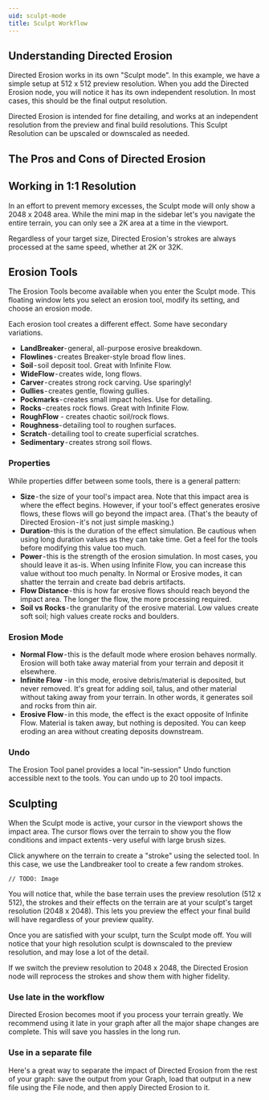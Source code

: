```yaml
---
uid: sculpt-mode
title: Sculpt Workflow
---
```


## Understanding Directed Erosion
Directed Erosion works in its own "Sculpt mode". In this example, we have a simple setup at 512 x 512 preview resolution. When you add the Directed Erosion node, you will notice it has its own independent resolution. In most cases, this should be the final output resolution. 

Directed Erosion is intended for fine detailing, and works at an independent resolution from the preview and final build resolutions. This Sculpt Resolution can be upscaled or downscaled as needed.

## The Pros and Cons of Directed Erosion

## Working in 1:1 Resolution
In an effort to prevent memory excesses, the Sculpt mode will only show a 2048 x 2048 area. While the mini map in the sidebar let's you navigate the entire terrain, you can only see a 2K area at a time in the viewport.

Regardless of your target size, Directed Erosion's strokes are always processed at the same speed, whether at 2K or 32K.

## Erosion Tools
The Erosion Tools become available when you enter the Sculpt mode. This floating window lets you select an erosion tool, modify its setting, and choose an erosion mode.

Each erosion tool creates a different effect. Some have secondary variations.
- **LandBreaker**- general, all-purpose erosive breakdown.
- **Flowlines** - creates Breaker-style broad flow lines.
- **Soil** - soil deposit tool. Great with Infinite Flow.
- **WideFlow** - creates wide, long flows.
- **Carver** - creates strong rock carving. Use sparingly!
- **Gullies** - creates gentle, flowing gullies.
- **Pockmarks** - creates small impact holes. Use for detailing.
- **Rocks** - creates rock flows. Great with Infinite Flow.
- **RoughFlow** - creates chaotic soil/rock flows.
- **Roughness**- detailing tool to roughen surfaces.
- **Scratch** - detailing tool to create superficial scratches.
- **Sedimentary** - creates strong soil flows. 

### Properties
While properties differ between some tools, there is a general pattern:

- **Size** - the size of your tool's impact area. Note that this impact area is where the effect begins. However, if your tool's effect generates erosive flows, these flows will go beyond the impact area. (That's the beauty of Directed Erosion - it's not just simple masking.)
- **Duration**- this is the duration of the effect simulation. Be cautious when using long duration values as they can take 
time. Get a feel for the tools before modifying this value too much.
- **Power** - this is the strength of the erosion simulation. In most cases, you should leave it as-is. When using Infinite Flow, you can increase this value without too much penalty. In Normal or Erosive modes, it can shatter the terrain and create bad debris artifacts.
- **Flow Distance** - this is how far erosive flows should reach beyond the impact area. The longer the flow, the more processing required.
- **Soil vs Rocks** - the granularity of the erosive material. Low values create soft soil; high values create rocks and boulders.

### Erosion Mode

- **Normal Flow** - this is the default mode where erosion behaves normally. Erosion will both take away material from your terrain and deposit it elsewhere.
- **Infinite Flow** - in this mode, erosive debris/material is deposited, but never removed. It's great for adding soil, talus, and other material without taking away from your terrain. In other words, it generates soil and rocks from thin air.
- **Erosive Flow** - in this mode, the effect is the exact opposite of Infinite Flow. Material is taken away, but nothing is deposited. You can keep eroding an area without creating deposits downstream.

### Undo
The Erosion Tool panel provides a local "in-session" Undo function accessible next to the tools. You can undo up to 20 tool impacts.


## Sculpting
When the Sculpt mode is active, your cursor in the viewport shows the impact area. The cursor flows over the terrain to show you the flow conditions and impact extents - very useful with large brush sizes.

Click anywhere on the terrain to create a "stroke" using the selected tool. In this case, we use the Landbreaker tool to create a few random strokes.

`// TODO: Image`

You will notice that, while the base terrain uses the preview resolution (512 x 512), the strokes and their effects on the terrain are at your sculpt's target resolution (2048 x 2048). This lets you preview the effect your final build will have regardless of your preview quality.

Once you are satisfied with your sculpt, turn the Sculpt mode off. You will notice that your high resolution sculpt is downscaled to the preview resolution, and may lose a lot of the detail.

If we switch the preview resolution to 2048 x 2048, the Directed Erosion node will reprocess the strokes and show them with higher fidelity.


<!--tip-->
### Use late in the workflow
Directed Erosion becomes moot if you process your terrain greatly. We recommend using it late in your graph after all the major shape changes are complete. This will save you hassles in the long run.

### Use in a separate file
Here's a great way to separate the impact of Directed Erosion from the rest of your graph: save the output from your Graph, load that output in a new file using the File node, and then apply Directed Erosion to it.
<!--/tip-->
